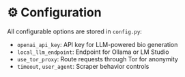 # ⚙️ Configuration

All configurable options are stored in `config.py`:

- `openai_api_key`: API key for LLM-powered bio generation
- `local_llm_endpoint`: Endpoint for Ollama or LM Studio
- `use_tor_proxy`: Route requests through Tor for anonymity
- `timeout`, `user_agent`: Scraper behavior controls
